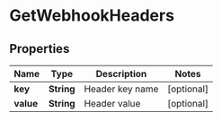 
# GetWebhookHeaders

## Properties
Name | Type | Description | Notes
------------ | ------------- | ------------- | -------------
**key** | **String** | Header key name |  [optional]
**value** | **String** | Header value |  [optional]



